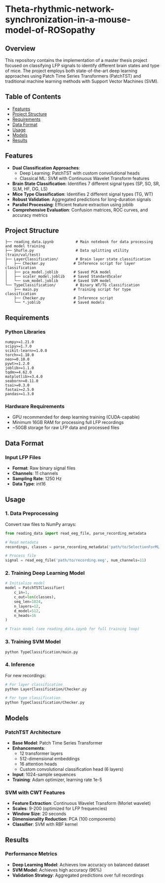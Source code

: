 # Theta-rhythmic-network-synchronization-in-a-mouse-model-of-ROSopathy

## Overview

This repository contains the implementation of a master thesis project focused on classifying LFP signals to identify different brain states and type of mice. The project employs both state-of-the-art deep learning approaches using Patch Time Series Transformers (PatchTST) and traditional machine learning methods with Support Vector Machines (SVM).

## Table of Contents

- [Features](#features)
- [Project Structure](#project-structure)
- [Requirements](#requirements)
- [Data Format](#data-format)
- [Usage](#usage)
- [Models](#models)
- [Results](#results)

## Features

- **Dual Classification Approaches**: 
  - Deep Learning: PatchTST with custom convolutional heads
  - Classical ML: SVM with Continuous Wavelet Transform features
- **Brain State Classification**: Identifies 7 different signal types (SP, SO, SR, SLM, HF, DG, LS)
- **Mice Type Classification**: Identifies 2 different signal types (TG, WT)
- **Robust Validation**: Aggregated predictions for long-duration signals
- **Parallel Processing**: Efficient feature extraction using joblib
- **Comprehensive Evaluation**: Confusion matrices, ROC curves, and accuracy metrics

## Project Structure

```
├── reading_data.ipynb          # Main notebook for data processing and model training
├── Shufle.py                   # Data splitting utility (train/val/test)
├── LayerClassification/        # Brain layer state classification
│   ├── Checker.py             # Inference script for layer classification
│   ├── pca_model.joblib       # Saved PCA model
│   ├── scaler_model.joblib    # Saved StandardScaler
│   └── svm_model.joblib       # Saved SVM model
└── TypeClassification/         # Binary WT/TG classification
    ├── main.py                # Training script for type classification
    ├── Checker.py             # Inference script
    └── *.joblib               # Saved models
```

## Requirements

### Python Libraries
```
numpy>=1.21.0
scipy>=1.7.0
scikit-learn>=1.0.0
torch>=1.10.0
neo>=0.10.0
pywt>=1.2.0
joblib>=1.1.0
tqdm>=4.62.0
matplotlib>=3.4.0
seaborn>=0.11.0
tsai>=0.3.0
fastai>=2.5.0
pandas>=1.3.0
```

### Hardware Requirements
- GPU recommended for deep learning training (CUDA-capable)
- Minimum 16GB RAM for processing full LFP recordings
- ~50GB storage for raw LFP data and processed files

## Data Format

### Input LFP Files
- **Format**: Raw binary signal files
- **Channels**: 11 channels
- **Sampling Rate**: 1250 Hz
- **Data Type**: int16

## Usage

### 1. Data Preprocessing

Convert raw files to NumPy arrays:
```python
from reading_data import read_eeg_file, parse_recording_metadata

# Read metadata
recordings, classes = parse_recording_metadata('path/to/SelectionForML.txt')

# Process file
signal = read_eeg_file('path/to/recording.eeg', num_channels=11)
```

### 2. Training Deep Learning Model

```python
# Initialize model
model = PatchTSTClassifier(
    c_in=1,
    c_out=len(classes),
    seq_len=1024,
    n_layers=12,
    d_model=512,
    n_heads=16
)

# Train model (see reading_data.ipynb for full training loop)
```

### 3. Training SVM Model

```bash
python TypeClassification/main.py
```

### 4. Inference

For new recordings:
```bash
# For layer classification
python LayerClassification/Checker.py

# For type classification  
python TypeClassification/Checker.py
```

## Models

### PatchTST Architecture
- **Base Model**: Patch Time Series Transformer
- **Enhancements**:
  - 12 transformer layers
  - 512-dimensional embeddings
  - 16 attention heads
  - Custom convolutional classification head (6 layers)
- **Input**: 1024-sample sequences
- **Training**: Adam optimizer, learning rate 1e-5

### SVM with CWT Features
- **Feature Extraction**: Continuous Wavelet Transform (Morlet wavelet)
- **Scales**: 9-200 (optimized for LFP frequencies)
- **Window Size**: 20 seconds
- **Dimensionality Reduction**: PCA (100 components)
- **Classifier**: SVM with RBF kernel

## Results

### Performance Metrics
- **Deep Learning Model**: Achieves low accuracy on balanced dataset
- **SVM Model**: Achieves high accuracy (96%) 
- **Validation Strategy**: Aggregated predictions over full recordings